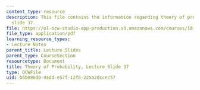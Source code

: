 ```yaml
---
content_type: resource
description: This file contains the information regarding theory of probability, lecture
  slide 37.
file: https://ol-ocw-studio-app-production.s3.amazonaws.com/courses/18-175-theory-of-probability-spring-2014/b6b086d094dde57f12f8225a2dccec57_MIT18_175S14_Lecture37.pdf
file_type: application/pdf
learning_resource_types:
- Lecture Notes
parent_title: Lecture Slides
parent_type: CourseSection
resourcetype: Document
title: Theory of Probability, Lecture Slide 37
type: OCWFile
uid: b6b086d0-94dd-e57f-12f8-225a2dccec57
---
```

